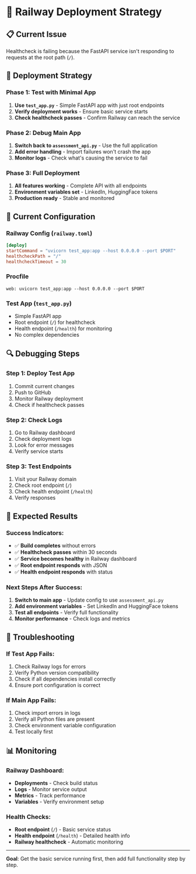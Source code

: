# 🚀 Railway Deployment Strategy

## 📋 **Current Issue**

Healthcheck is failing because the FastAPI service isn't responding to requests at the root path (`/`).

## 🔧 **Deployment Strategy**

### **Phase 1: Test with Minimal App**

1. **Use `test_app.py`** - Simple FastAPI app with just root endpoints
2. **Verify deployment works** - Ensure basic service starts
3. **Check healthcheck passes** - Confirm Railway can reach the service

### **Phase 2: Debug Main App**

1. **Switch back to `assessment_api.py`** - Use the full application
2. **Add error handling** - Import failures won't crash the app
3. **Monitor logs** - Check what's causing the service to fail

### **Phase 3: Full Deployment**

1. **All features working** - Complete API with all endpoints
2. **Environment variables set** - LinkedIn, HuggingFace tokens
3. **Production ready** - Stable and monitored

## 📝 **Current Configuration**

### **Railway Config (`railway.toml`)**

```toml
[deploy]
startCommand = "uvicorn test_app:app --host 0.0.0.0 --port $PORT"
healthcheckPath = "/"
healthcheckTimeout = 30
```

### **Procfile**

```
web: uvicorn test_app:app --host 0.0.0.0 --port $PORT
```

### **Test App (`test_app.py`)**

- Simple FastAPI app
- Root endpoint (`/`) for healthcheck
- Health endpoint (`/health`) for monitoring
- No complex dependencies

## 🔍 **Debugging Steps**

### **Step 1: Deploy Test App**

1. Commit current changes
2. Push to GitHub
3. Monitor Railway deployment
4. Check if healthcheck passes

### **Step 2: Check Logs**

1. Go to Railway dashboard
2. Check deployment logs
3. Look for error messages
4. Verify service starts

### **Step 3: Test Endpoints**

1. Visit your Railway domain
2. Check root endpoint (`/`)
3. Check health endpoint (`/health`)
4. Verify responses

## 🎯 **Expected Results**

### **Success Indicators:**

- ✅ **Build completes** without errors
- ✅ **Healthcheck passes** within 30 seconds
- ✅ **Service becomes healthy** in Railway dashboard
- ✅ **Root endpoint responds** with JSON
- ✅ **Health endpoint responds** with status

### **Next Steps After Success:**

1. **Switch to main app** - Update config to use `assessment_api.py`
2. **Add environment variables** - Set LinkedIn and HuggingFace tokens
3. **Test all endpoints** - Verify full functionality
4. **Monitor performance** - Check logs and metrics

## 🐛 **Troubleshooting**

### **If Test App Fails:**

1. Check Railway logs for errors
2. Verify Python version compatibility
3. Check if all dependencies install correctly
4. Ensure port configuration is correct

### **If Main App Fails:**

1. Check import errors in logs
2. Verify all Python files are present
3. Check environment variable configuration
4. Test locally first

## 📊 **Monitoring**

### **Railway Dashboard:**

- **Deployments** - Check build status
- **Logs** - Monitor service output
- **Metrics** - Track performance
- **Variables** - Verify environment setup

### **Health Checks:**

- **Root endpoint** (`/`) - Basic service status
- **Health endpoint** (`/health`) - Detailed health info
- **Railway healthcheck** - Automatic monitoring

---

**Goal**: Get the basic service running first, then add full functionality step by step.
